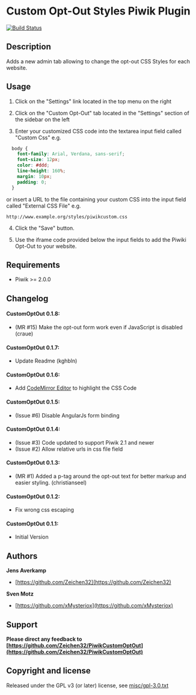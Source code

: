 # Custom Opt-Out Styles Piwik Plugin

[![Build Status](https://travis-ci.org/Zeichen32/PiwikCustomOptOut.png?branch=master)](https://travis-ci.org/Zeichen32/PiwikCustomOptOut)

## Description

Adds a new admin tab allowing to change the opt-out CSS Styles for each website.

## Usage

1) Click on the "Settings" link located in the top menu on the right

2) Click on the "Custom Opt-Out" tab located in the "Settings" section of the sidebar on the left

3) Enter your customized CSS code into the textarea input field called "Custom Css" e.g.
```css     
  body {
    font-family: Arial, Verdana, sans-serif;
    font-size: 12px;
    color: #ddd;
    line-height: 160%;
    margin: 10px;
    padding: 0;
  }
```
or insert a URL to the file containing your custom CSS into the input field called "External CSS File" e.g.

  ``http://www.example.org/styles/piwikcustom.css``

4) Click the "Save" button.

5) Use the iframe code provided below the input fields to add the Piwiki Opt-Out to your website.


## Requirements

+ Piwik >= 2.0.0

## Changelog

#### CustomOptOut 0.1.8:
* (MR #15) Make the opt-out form work even if JavaScript is disabled (craue)

#### CustomOptOut 0.1.7:
* Update Readme (kghbln)

#### CustomOptOut 0.1.6:
* Add [CodeMirror Editor](http://codemirror.net) to highlight the CSS Code

#### CustomOptOut 0.1.5:
* (Issue #6) Disable AngularJs form binding

#### CustomOptOut 0.1.4:
* (Issue #3) Code updated to support Piwik 2.1 and newer
* (Issue #2) Allow relative urls in css file field

#### CustomOptOut 0.1.3:
* (MR #1) Added a p-tag around the opt-out text for better markup and easier styling. (christianseel)

#### CustomOptOut 0.1.2:
* Fix wrong css escaping

#### CustomOptOut 0.1.1:
* Initial Version


## Authors

**Jens Averkamp**

+ [https://github.com/Zeichen32](https://github.com/Zeichen32)

**Sven Motz**

+ [https://github.com/xMysteriox](https://github.com/xMysteriox)

## Support
**Please direct any feedback to [https://github.com/Zeichen32/PiwikCustomOptOut](https://github.com/Zeichen32/PiwikCustomOptOut)**

## Copyright and license

Released under the GPL v3 (or later) license, see [misc/gpl-3.0.txt](misc/gpl-3.0.txt)
